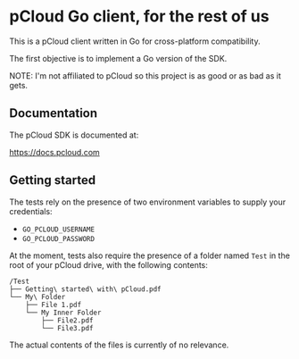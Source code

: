 # pCloud Go client, for the rest of us

This is a pCloud client written in Go for cross-platform compatibility.

The first objective is to implement a Go version of the SDK.

NOTE: I'm not affiliated to pCloud so this project is as good or as bad as it gets.

## Documentation

The pCloud SDK is documented at:

https://docs.pcloud.com

## Getting started

The tests rely on the presence of two environment variables to supply your credentials:
- `GO_PCLOUD_USERNAME`
- `GO_PCLOUD_PASSWORD`

At the moment, tests also require the presence of a folder named `Test` in the root of your pCloud drive, with the following contents:

```
/Test
├── Getting\ started\ with\ pCloud.pdf
└── My\ Folder
    ├── File 1.pdf
    └── My Inner Folder
        ├── File2.pdf
        └── File3.pdf
```

The actual contents of the files is currently of no relevance.
